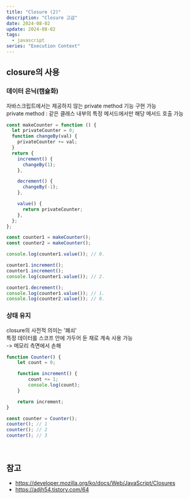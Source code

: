```yaml
---
title: "Closure (2)"
description: "Closure 고급"
date: 2024-08-02
update: 2024-08-02
tags:
  - javascript
series: "Execution Context"
---
```


## closure의 사용

### 데이터 은닉(캠슐화)
자바스크립트에서는 제공하지 않는 private method 기능 구현 가능  
private method : 같은 클래스 내부의 특정 메서드에서만 해당 메서드 호출 가능


```js
const makeCounter = function () {
  let privateCounter = 0;
  function changeBy(val) {
    privateCounter += val;
  }
  return {
    increment() {
      changeBy(1);
    },

    decrement() {
      changeBy(-1);
    },

    value() {
      return privateCounter;
    },
  };
};

const counter1 = makeCounter();
const counter2 = makeCounter();

console.log(counter1.value()); // 0.

counter1.increment();
counter1.increment();
console.log(counter1.value()); // 2.

counter1.decrement();
console.log(counter1.value()); // 1.
console.log(counter2.value()); // 0.
```

### 상태 유지
closure의 사전적 의미는 '폐쇠'  
특정 데이터를 스코프 안에 가두어 둔 채로 계속 사용 가능  
-> 메모리 측면에서 손해

```js
function Counter() {
    let count = 0;

    function increment() {
        count += 1;
        console.log(count);
    }

    return increment;
}

const counter = Counter();
counter(); // 1
counter(); // 2
counter(); // 3
```


<br/>

## 참고
- https://developer.mozilla.org/ko/docs/Web/JavaScript/Closures
- https://adjh54.tistory.com/64
